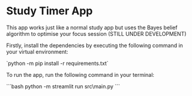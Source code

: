 <h1>Study Timer App</h1>
This app works just like a normal study app but uses the Bayes belief algorithm to optimise your focus session (STILL UNDER DEVELOPMENT)

<p>Firstly, install the dependencies by executing the following command in your virtual environment:</p>
`python -m pip install -r requirements.txt`

<p>To run the app, run the following command in your terminal:</p>
```bash
python -m streamlit run src\main.py
```
